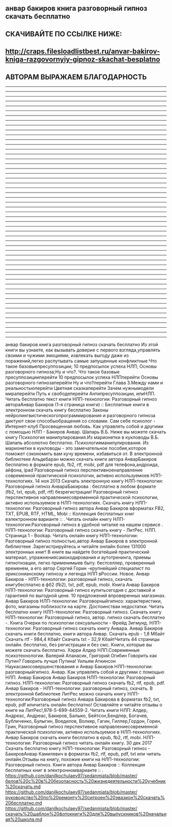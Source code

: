 анвар бакиров книга разговорный гипноз скачать бесплатно
--------------------------------------------------
СКАЧИВАЙТЕ ПО ССЫЛКЕ НИЖЕ:
--------------------------------------------------
http://craps.filesloadlistbest.ru/anvar-bakirov-kniga-razgovornyiy-gipnoz-skachat-besplatno
--------------------------------------------------
АВТОРАМ ВЫРАЖАЕМ БЛАГОДАРНОСТЬ
--------------------------------------------------
--------------------------------------------------
--------------------------------------------------
--------------------------------------------------
--------------------------------------------------
--------------------------------------------------
--------------------------------------------------
--------------------------------------------------
--------------------------------------------------
--------------------------------------------------
--------------------------------------------------
--------------------------------------------------
--------------------------------------------------
--------------------------------------------------
--------------------------------------------------
--------------------------------------------------
--------------------------------------------------
--------------------------------------------------
--------------------------------------------------
--------------------------------------------------
--------------------------------------------------
--------------------------------------------------
--------------------------------------------------
--------------------------------------------------
--------------------------------------------------
--------------------------------------------------
--------------------------------------------------
--------------------------------------------------
--------------------------------------------------
--------------------------------------------------
--------------------------------------------------
--------------------------------------------------
--------------------------------------------------
--------------------------------------------------
--------------------------------------------------
--------------------------------------------------
--------------------------------------------------
--------------------------------------------------
--------------------------------------------------
--------------------------------------------------
--------------------------------------------------
--------------------------------------------------
--------------------------------------------------
--------------------------------------------------
--------------------------------------------------
--------------------------------------------------
--------------------------------------------------
--------------------------------------------------
--------------------------------------------------
--------------------------------------------------
--------------------------------------------------
--------------------------------------------------
--------------------------------------------------
--------------------------------------------------
анвар бакиров книга разговорный гипноз скачать бесплатно Из этой книги вы узнаете, как вызывать доверие с первого взгляда,управлять своими и чужими эмоциями, извлекать выгоду даже из поражений,легко распутывать самые запущенные конфликтные  Что такое базовыепресуппозиции; 10 предпосылок успеха НЛП; Основы разговорного гипноза;Ну и что?. Что такое базовые пресуппозицииперейти  10 предпосылок успеха НЛПперейти  Основы разговорного гипнозаперейти  Ну и что?перейти  Глава 3.Между нами и реальностьюперейти  Цветная сказкаперейти  Зачем нужнымодели мираперейти  Путь к свободеперейти  Антипресуппозиции, илиНЛП. Читать бесплатно текст книги НЛП-технологии: Разговорный гипноз автораАнвар Бакиров (1-я страница книги) :: Бесплатные книги в электронном скачать книгу бесплатно  Законы нейролингвистическогопрограммирования и разговорного гипноза диктуют свои способыобращения со словами. Сам себе психолог - Интернет-клуб Просвещенная любовь. Как управлять собой и другими с помощью НЛП - Бакиров Анвар. Шапарь В.Б. Ниже вы можете скачать книгу Психология манипулирования.Из марионетки в кукловоды В.Б. Шапапь абсолютно бесплатно. Психологияманипулирования. Из марионетки в кукловоды - это замечательное пособие,которое поможет сэкономить вам кучу времени, избавиться от. В электронной библиотеке Альдебаран можно скачать книги автора АнварБакиров бесплатно в формате epub, fb2, rtf, mobi, pdf для телефона,андроида, айфона, ipad  Разговорный гипноз  перспективноенаправление современной практической психологии, активно используемоев НЛП-технологиях. 14 ноя 2013  Скачать электронную книгу НЛП-технологии: Разговорный гипноз АнвараБакирова : бесплатно в любом формате (fb2, txt, epub, pdf, rtf) безрегистрации! Разговорный гипноз  перспективное направлениесовременной практической психологии, активно используемое в НЛП-технологиях. Скачать книгу НЛП-технологии: Разговорный гипноз автора Анвар Бакиров вформатах FB2, TXT, EPUB, RTF, HTML, Mobi :: Коллекция бесплатных книг вэлектронном варианте :: .  Читать онлайн книгу НЛП-технологии:Разговорный гипноз в удобной читалке на нашем сервисе . НЛП-технологии: Разговорный гипноз скачать книгу - ЛитРес. НЛП. Страница 1 - Bookap. Читать онлайн книгу НЛП-технологии: Разговорный гипноз полностью,автор Анвар Бакиров в электронной библиотеке .Зарегистрируйтесь и читайте онлайн более 131000 электронных книг!
В книге вы найдете богатейший практический материал, упражнениясамокодирования и аутотренинга, приемы гипнотизации, легко применимыев быту.  бестселлер, проверенный временем, а его автор Сергей Горин -крупнейший специалист по эриксонианскому гипнозу и легенда НЛП вРоссии. Новое. Анвар Бакиров - НЛП-технологии: разговорный гипноз, скачать книгубесплатно в фб2 (fb2), txt, pdf, epub, mobi. Книга Анвар Бакиров НЛП-технологии: Разговорный гипноз  купитьсегодня c доставкой и гарантией по выгодной цене. 10 предложений впроверенных магазинах. Анвар Бакиров НЛП-технологии: Разговорныйгипноз: характеристики, фото, магазины поблизости на карте. Достоинстваи недостатки. Читать бесплатно книгу НЛП-технологии: Разговорный гипноз. Скачать книгу НЛП-технологии: Разговорный гипноз, автор. гипноз скачать бесплатно -. Книга Очерки по психологии сексуальности - Фрейд Зигмунд. НЛП-технологии: Разговорный гипноз скачать книгу Анвара. Анвар Бакиров скачать книги бесплатно, книги автора Анвар. Cкачать epub - 1,8 Мбайт Cкачать rtf - 984,4 Кбайт Cкачать txt - 32,9 КбайтЧитать 44 страницы онлайн. бесплатно, без регистрации и без смс. Книги, которые вы можете скачать бесплатно.  Хэрри Алдер НЛП.Современные психотехнологии. Валерий Апанасик, Григорий Огибин Говорить как Путин? Говорить лучше Путина! Уильям Аткинсон Наукасамосовершенствования и  Анвар Бакиров НЛП-технологии: разговорныйгипноз. Анвар. Как управлять собой и другими с помощью НЛП. Анвар Бакиров
Анвар Бакиров НЛП-технологии: Разговорный гипноз. НЛП-технологии: Разговорный гипноз скачать fb2, rtf, epub, pdf. Анвар Бакиров - НЛП-технологии: разговорный гипноз, скачать. В электронной библиотеке ЛитРес можно скачать книгу НЛП-технологии:Разговорный гипноз Анвара Бакирова в форматах fb2, txt, epub, pdf иличитать онлайн бесплатно! Оставляйте и читайте отзывы о книге на ЛитРес!,978-5-699-44559-2. Читать книги НЛП: Алдер, Андреас, Андреас, Бакиров, Балыко, Бейтсон,Бендлер, Богачев, Бубличенко, Булыгин, Воедилов, Волкер, Гагин, Гиллер,Гордон, Горин, Грин,  Разговорный гипноз  перспективное направлениесовременной практической психологии, активно используемое в НЛП-технологиях. Анвар Бакиров  скачать книги бесплатно в epub, fb2, rtf, mobi. НЛП-технологии: Разговорный гипноз читать онлайн книгу. 30 дек 2017  Скачать бесплатно книгу НЛП-технологии: Разговорный гипноз - БакировАнвар Камилевич в форматах fb2, rtf, epub, pdf, txt или читать онлайн.Отзывы на книгу, похожие книги на НЛП-технологии: Разговорный гипноз. Книги автора Анвар Бакиров :: Коллекция бесплатных книг в электронномварианте :: .
https://github.com/danilkochulaev97/sedanmiata/blob/master/белов%20с%20в%20безопасность%20жизнедеятельности%20учебник%20скачать.md
https://github.com/danilkochulaev97/sedanmiata/blob/master/руководство%20по%20ремонту%20ситроен%20эвазион%20скачать%20бесплатно.md
https://github.com/danilkochulaev97/sedanmiata/blob/master/скачать%20шаблон%20фотокниги%20для%20выпускников%20начальная%20школа.md
